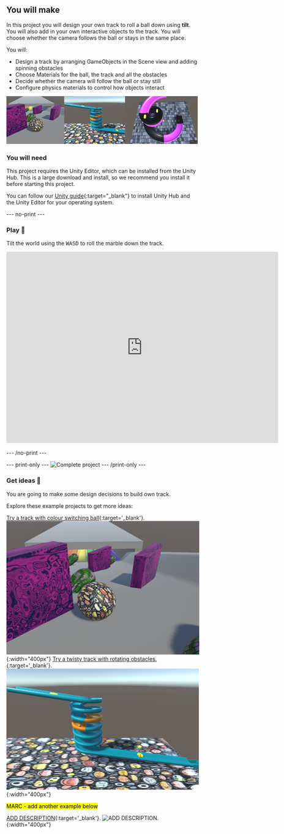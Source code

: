 ## You will make

In this project you will design your own track to roll a ball down using **tilt**. You will also add in your own interactive objects to the track. You will choose whether the camera follows the ball or stays in the same place. 

You will:

+ Design a track by arranging GameObjects in the Scene view and adding spinning obstacles
+ Choose Materials for the ball, the track and all the obstacles
+ Decide whether the camera will follow the ball or stay still
+ Configure physics materials to control how objects interact

![A strip of example project images.](images/final-strip.png)

### You will need

This project requires the Unity Editor, which can be installed from the Unity Hub. This is a large download and install, so we recommend you install it before starting this project.

You can follow our [Unity guide](https://projects.raspberrypi.org/en/projects/unity-guide){:target="_blank"} to install Unity Hub and the Unity Editor for your operating system.

--- no-print ---

### Play 🎡

Tilt the world using the <kbd>WASD</kbd> to roll the marble down the track.

<iframe allowtransparency="true" width="710" height="500" src="https://raspberrypilearning.github.io/unity-webgl/TrackDesigner/" frameborder="0"></iframe>

--- /no-print ---

--- print-only ---
![Complete project](images/static-pink.png)
--- /print-only ---

### Get ideas 💭

You are going to make some design decisions to build own track.

Explore these example projects to get more ideas:

[Try a track with colour switching ball](https://libxx1.github.io/track){:target='_blank'}.
![A tunnel with rainbow coloured tracks leading down to a pink plane. Up the hill in the distance are obstacles made from cubes and capsules.](images/spinning-things.png){:width="400px"}
[Try a twisty track with rotating obstacles.](https://twistytrack.tracygardner1.repl.co/){:target='_blank'}.
![A twisty track with rotating obstacles and an orange ball rolling down it.](images/twisty-track-static.png){:width="400px"}

<mark>MARC - add another example below</mark>

[ADD DESCRIPTION](https://libxx1.github.io/bee){:target='_blank'}.
![ADD DESCRIPTION.](images/bee.png){:width="400px"}








